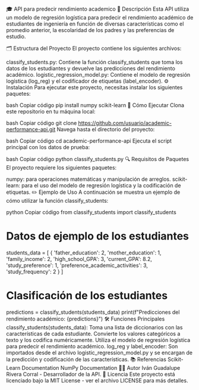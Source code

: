 🎓 API para predecir rendimiento academico
📄 Descripción
Esta API utiliza un modelo de regresión logística para predecir el rendimiento académico de estudiantes de ingeniería en función de diversas características como el promedio anterior, la escolaridad de los padres y las preferencias de estudio.

🗂️ Estructura del Proyecto
El proyecto contiene los siguientes archivos:

classify_students.py: Contiene la función classify_students que toma los datos de los estudiantes y devuelve las predicciones del rendimiento académico.
logistic_regression_model.py: Contiene el modelo de regresión logística (log_reg) y el codificador de etiquetas (label_encoder).
⚙️ Instalación
Para ejecutar este proyecto, necesitas instalar los siguientes paquetes:

bash
Copiar código
pip install numpy scikit-learn
🚀 Cómo Ejecutar
Clona este repositorio en tu máquina local:

bash
Copiar código
git clone https://github.com/usuario/academic-performance-api.git
Navega hasta el directorio del proyecto:

bash
Copiar código
cd academic-performance-api
Ejecuta el script principal con los datos de prueba:

bash
Copiar código
python classify_students.py
🔍 Requisitos de Paquetes
El proyecto requiere los siguientes paquetes:

numpy: para operaciones matemáticas y manipulación de arreglos.
scikit-learn: para el uso del modelo de regresión logística y la codificación de etiquetas.
✏️ Ejemplo de Uso
A continuación se muestra un ejemplo de cómo utilizar la función classify_students:

python
Copiar código
from classify_students import classify_students

# Datos de ejemplo de los estudiantes
students_data = [
    {
        'father_education': 2,
        'mother_education': 1,
        'family_income': 2,
        'high_school_GPA': 3,
        'current_GPA': 8.2,
        'study_preference': 1,
        'preference_academic_activities': 3,
        'study_frequency': 2
    }
]

# Clasificación de los estudiantes
predictions = classify_students(students_data)
print(f"Predicciones del rendimiento académico: {predictions}")
🛠️ Funciones Principales
classify_students(students_data):
Toma una lista de diccionarios con las características de cada estudiante.
Convierte los valores categóricos a texto y los codifica numéricamente.
Utiliza el modelo de regresión logística para predecir el rendimiento académico.
log_reg y label_encoder: Son importados desde el archivo logistic_regression_model.py y se encargan de la predicción y codificación de las características.
📚 Referencias
Scikit-Learn Documentation
NumPy Documentation
🧑‍💻 Autor
Iván Guadalupe Rivera Corral - Desarrollador de la API.
📜 Licencia
Este proyecto está licenciado bajo la MIT License - ver el archivo LICENSE para más detalles.